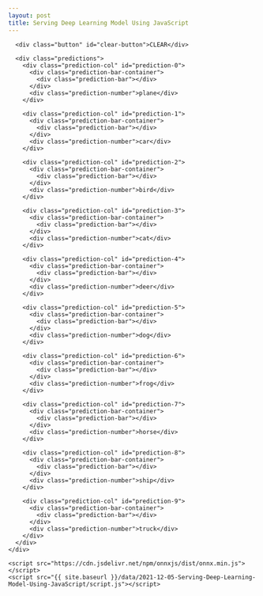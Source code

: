 ```yaml
---
layout: post
title: Serving Deep Learning Model Using JavaScript
---
```


<html>
  <head>
    <link rel="stylesheet" href="{{ site.baseurl }}/data/2021-12-05-Serving-Deep-Learning-Model-Using-JavaScript/cifar_model_page_style.css" />
  </head>

  <body>
    <div class="card elevation">
      <canvas
        class="canvas elevation"
        id="canvas"
        width="280"
        height="280"
      ></canvas>

      <div class="button" id="clear-button">CLEAR</div>

      <div class="predictions">
        <div class="prediction-col" id="prediction-0">
          <div class="prediction-bar-container">
            <div class="prediction-bar"></div>
          </div>
          <div class="prediction-number">plane</div>
        </div>

        <div class="prediction-col" id="prediction-1">
          <div class="prediction-bar-container">
            <div class="prediction-bar"></div>
          </div>
          <div class="prediction-number">car</div>
        </div>

        <div class="prediction-col" id="prediction-2">
          <div class="prediction-bar-container">
            <div class="prediction-bar"></div>
          </div>
          <div class="prediction-number">bird</div>
        </div>

        <div class="prediction-col" id="prediction-3">
          <div class="prediction-bar-container">
            <div class="prediction-bar"></div>
          </div>
          <div class="prediction-number">cat</div>
        </div>

        <div class="prediction-col" id="prediction-4">
          <div class="prediction-bar-container">
            <div class="prediction-bar"></div>
          </div>
          <div class="prediction-number">deer</div>
        </div>

        <div class="prediction-col" id="prediction-5">
          <div class="prediction-bar-container">
            <div class="prediction-bar"></div>
          </div>
          <div class="prediction-number">dog</div>
        </div>

        <div class="prediction-col" id="prediction-6">
          <div class="prediction-bar-container">
            <div class="prediction-bar"></div>
          </div>
          <div class="prediction-number">frog</div>
        </div>

        <div class="prediction-col" id="prediction-7">
          <div class="prediction-bar-container">
            <div class="prediction-bar"></div>
          </div>
          <div class="prediction-number">horse</div>
        </div>

        <div class="prediction-col" id="prediction-8">
          <div class="prediction-bar-container">
            <div class="prediction-bar"></div>
          </div>
          <div class="prediction-number">ship</div>
        </div>

        <div class="prediction-col" id="prediction-9">
          <div class="prediction-bar-container">
            <div class="prediction-bar"></div>
          </div>
          <div class="prediction-number">truck</div>
        </div>
      </div>
    </div>

    <script src="https://cdn.jsdelivr.net/npm/onnxjs/dist/onnx.min.js"></script>
    <script src="{{ site.baseurl }}/data/2021-12-05-Serving-Deep-Learning-Model-Using-JavaScript/script.js"></script>
  </body>
</html>
